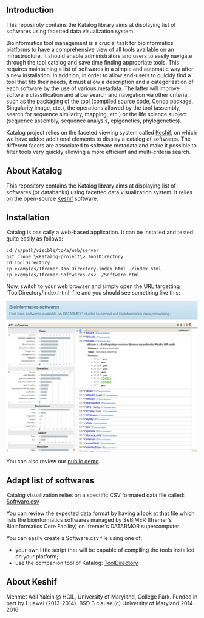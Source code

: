 ## Introduction

This reposiroty contains the Katalog library aims at displaying list of softwares using facetted data visualization system. 

Bioinformatics tool management is a crucial task for bioinformatics platforms to have a comprehensive view of all tools available on an infrastructure. It should enable administrators and users to easily navigate through the tool catalog and save time finding appropriate tools. This requires maintaining a list of softwares in a simple and automatic way after a new installation. In addition, in order to allow end-users to quickly find a tool that fits their needs, it must allow a description and a categorization of each software by the use of various metadata.  The latter will improve software classification and allow search and navigation via other criteria, such as the packaging of the tool (compiled source code, Conda package, Singularity image, etc.), the operations allowed by the tool (assembly, search for sequence similarity, mapping, etc.) or the life science subject (sequence assembly, sequence analysis, epigenetics, phylogenetics).

Katalog project relies on the faceted viewing system called [Keshif](https://github.com/adilyalcin/Keshif), on which we have added additional elements to display a catalog of softwares. The different facets are associated to software metadata and make it possible to filter tools very quickly allowing a more efficient and multi-criteria search.

## About Katalog

This repository contains the Katalog library aims at displaying list of softwares (or databanks) using facetted data visualization system. It relies on the open-source [Keshif](https://github.com/adilyalcin/Keshif) software.

## Installation

Katalog is basically a web-based application. It can be installed and tested quite easily as follows:

```
cd /a/path/visible/to/a/web/server
git clone \<Katalog-project\> ToolDirectory
cd ToolDirectory
cp examples/Ifremer-ToolDirectory-index.html ./index.html
cp exemples/Ifremer-Softwares.csv ./Software.html
```

Now, switch to your web browser and simply open the URL targetting 'ToolDirectory/index.html' file and you should see something like this:

![Katalog of softwares](images/tooldirectory.png)


You can also review our [public demo](https://ifremer-bioinformatics.github.io/ToolDirectorySample/).

## Adapt list of softwares

Katalog visualization relies on a spectific CSV formated data file called: [Software.csv](exemples/Ifremer-Softwares.csv)

You can review the expected data format by having a look at that file which lists the bioinformatics softwares managed by SeBiMER (Ifremer's Bioinformatics Core Facility) on Ifremer's DATARMOR supercomputer.

You can easily create a Software.csv file using one of:
- your own little script that will be capable of compiling the tools installed on your platform;
- use the companion tool of Katalog: [ToolDirectory](https://github.com/ifremer-bioinformatics/ToolDirectory)

## About Keshif

Mehmet Adil Yalcin @ HCIL, University of Maryland, College Park. Funded in part by Huawei (2013-2014). BSD 3 clause (c) University of Maryland 2014-2016

